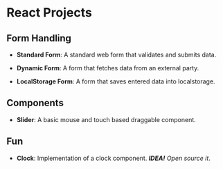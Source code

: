 # React Projects

## Form Handling

* __Standard Form__: A standard web form that validates and submits data.

* __Dynamic Form__: A form that fetches data from an external party.

* __LocalStorage Form__: A form that saves entered data into localstorage.


## Components

* __Slider__: A basic mouse and touch based draggable component.


## Fun

* __Clock__: Implementation of a clock component. ___IDEA!__ Open source it_.
